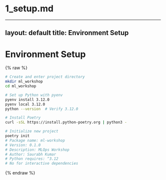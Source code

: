 # 1_setup.md
---
layout: default
title: Environment Setup
---

# Environment Setup

{% raw %}
```bash
# Create and enter project directory
mkdir ml_workshop
cd ml_workshop

# Set up Python with pyenv
pyenv install 3.12.0
pyenv local 3.12.0
python --version  # Verify 3.12.0

# Install Poetry
curl -sSL https://install.python-poetry.org | python3 -

# Initialize new project
poetry init
# Package name: ml-workshop
# Version: 0.1.0
# Description: MLOps Workshop
# Author: Saurabh Kumar
# Python requires: ^3.12
# No for interactive dependencies
```
{% endraw %}
